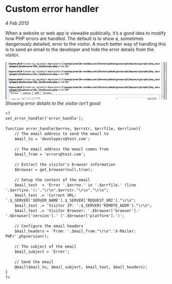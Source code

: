 # Custom error handler
_4 Feb 2013_

When a website or web app is viewable publically, it’s a good idea to modify how PHP errors are handled. The default is to show a, sometimes dangerously detailed, error to the visitor. A much better way of handling this is to send an email to the developer and hide the error details from the visitor.

![Sample error messages](/images/brendan/error-messages.jpg)
*Showing error details to the visitor isn’t good*

	<?
	set_error_handler('error_handle');

	function error_handle($errno, $errstr, $errfile, $errline){
		// The email address to send the email to
		$mail_to = 'developers@test.com';

		// The email address the email comes from
		$mail_from = 'errors@test.com';

		// Extract the visitor's browser information
		$browser = get_browser(null,true);

		// Setup the content of the email
		$mail_text  = 'Error '.$errno.' in '.$errfile.' (line '.$errline.'):'."\r\n".$errstr."\r\n"."\r\n";
		$mail_text .= 'Current URL: '.$_SERVER['SERVER_NAME'].$_SERVER['REQUEST_URI']."\r\n";
		$mail_text .= 'Visitor IP: '.$_SERVER['REMOTE_ADDR']."\r\n";
		$mail_text .= 'Visitor Browser: '.$browser['browser'].' '.$browser['version'].' ('.$browser['platform'].')';

		// Configure the email headers
		$mail_headers = 'From: '.$mail_from."\r\n".'X-Mailer: PHP/'.phpversion();

		// The subject of the email
		$mail_subject = 'Error';

		// Send the email
		@mail($mail_to, $mail_subject, $mail_text, $mail_headers);
	}
	?>